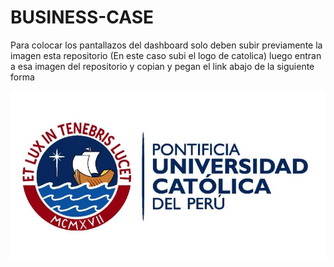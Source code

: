 # BUSINESS-CASE

Para colocar los pantallazos del dashboard solo deben subir previamente la imagen esta repositorio (En este caso subi el logo de catolica) luego entran a esa imagen del repositorio y copian y pegan el link abajo de la siguiente forma


![Aqui la descripcion del loguito pucp](https://github.com/Grupo1-PUCP/BUSINESS-CASE/blob/main/PUCP-convenio.jpg)

